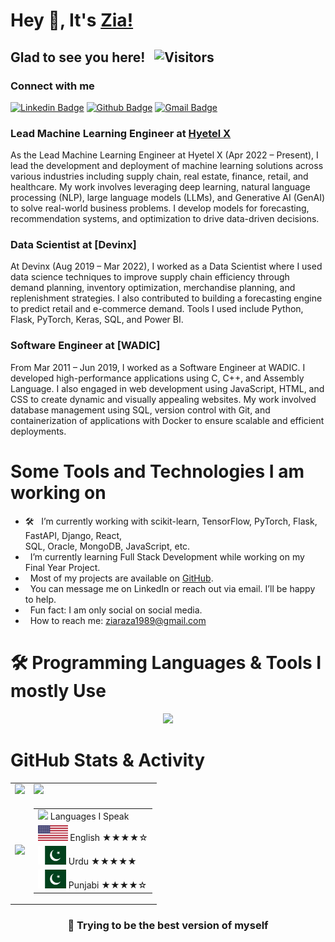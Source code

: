 # Hey 👋, It's [Zia!](https://github.com/ziaraza/)

## Glad to see you here! &nbsp; ![Visitors](https://api.visitorbadge.io/api/visitors?path=ziaraza&label=Visitors&labelColor=%23697689&countColor=%231ccce4)

### Connect with me

[![Linkedin Badge](https://img.shields.io/badge/-LinkedIn-important)](https://www.linkedin.com/in/im-zia/)
[![Github Badge](https://img.shields.io/badge/-Github-brightgreen)](https://github.com/ziaraza/)
[![Gmail Badge](https://img.shields.io/badge/-Gmail-red)](mailto:ziaraza1989@gmail.com)

### **Lead Machine Learning Engineer at [Hyetel X](https://hyetelx.com/)**

As the Lead Machine Learning Engineer at Hyetel X (Apr 2022 – Present), I lead the development and deployment of machine learning solutions across various industries including supply chain, real estate, finance, retail, and healthcare. My work involves leveraging deep learning, natural language processing (NLP), large language models (LLMs), and Generative AI (GenAI) to solve real-world business problems. I develop models for forecasting, recommendation systems, and optimization to drive data-driven decisions.

### **Data Scientist at [Devinx]**

At Devinx (Aug 2019 – Mar 2022), I worked as a Data Scientist where I used data science techniques to improve supply chain efficiency through demand planning, inventory optimization, merchandise planning, and replenishment strategies. I also contributed to building a forecasting engine to predict retail and e-commerce demand. Tools I used include Python, Flask, PyTorch, Keras, SQL, and Power BI.

### **Software Engineer at [WADIC]**

From Mar 2011 – Jun 2019, I worked as a Software Engineer at WADIC. I developed high-performance applications using C, C++, and Assembly Language. I also engaged in web development using JavaScript, HTML, and CSS to create dynamic and visually appealing websites. My work involved database management using SQL, version control with Git, and containerization of applications with Docker to ensure scalable and efficient deployments.

# **Some Tools and Technologies I am working on**

- 🛠 &nbsp; I’m currently working with scikit-learn, TensorFlow, PyTorch, Flask, FastAPI, Django, React,  
  SQL, Oracle, MongoDB, JavaScript, etc.  
-  &nbsp; I’m currently learning Full Stack Development while working on my Final Year Project.  
-  &nbsp; Most of my projects are available on [GitHub](https://github.com/ziaraza/).  
-  &nbsp; You can message me on LinkedIn or reach out via email. I’ll be happy to help.  
-  &nbsp; Fun fact: I am only social on social media.  
-  &nbsp; How to reach me: ziaraza1989@gmail.com

# 🛠️ **Programming Languages & Tools I mostly Use**

<p align="center">
  <a href="https://skillicons.dev">
    <img src="https://skillicons.dev/icons?i=python,pytorch,tensorflow,opencv,sklearn,django,flask,fastapi,postgres,sqlite,mongodb,redis,bash,html,css,js,react,azure,linux,git,github,githubactions,kubernetes,docker,c,vscode,heroku,anaconda" />
  </a>
</p>

# **GitHub Stats & Activity**

<table>
  <tr>
    <td>
      <img height="180em" src="https://github-readme-stats-sigma-five.vercel.app/api?username=ziaraza&show_icons=true&hide_border=true&&count_private=true&include_all_commits=true" />
    </td>
    <td>
      <img height="180em" src="https://github-readme-streak-stats.herokuapp.com/?user=ziaraza&hide_border=true" />
    </td>
  </tr>
  <tr>
    <td>
      <img height="180em" src="https://github-readme-stats-sigma-five.vercel.app/api/top-langs/?username=ziaraza&exclude_repo=KNN-Image-Classification&show_icons=true&hide_border=true&layout=compact&langs_count=8" />
    </td>
    <td>
      <table>
        <tr><td><img src="https://github.com/milaan9/milaan9/blob/main/3898082.svg" width="45"> Languages I Speak</td></tr>
        <tr><td><img src="https://github.com/ziaraza/ziaraza/blob/main/Flag_of_the_United_States.svg" height="25"> English ★★★★☆</td></tr>
        <tr><td><img src="https://github.com/ziaraza/ziaraza/blob/main/Flag_of_Pakistan.svg.webp" height="30"> Urdu    ★★★★★</td></tr>
        <tr><td><img src="https://github.com/ziaraza/ziaraza/blob/main/Flag_of_Pakistan.svg.webp" height="30"> Punjabi ★★★★☆</td></tr>
      </table>
    </td>
  </tr>
</table>

<div align="center">

### 🚀 Trying to be the best version of myself

</div>
